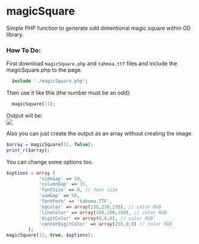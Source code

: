 magicSquare
===========

Simple PHP function to generate odd dimentional magic square within GD library.

### How To Do:
First download `magicSquare.php` and `tahmoa.ttf` files and include the magicSquare.php to the page.
```php
  include './magicSquare.php';
```
Then use it like this (the number must be an odd):
```php
  magicSquare(11);
```
Output will be:<br>
![](https://cloud.githubusercontent.com/assets/1394580/2749448/27ff6752-c803-11e3-8413-40ac383b828a.jpg "")

Also you can just create the output as an array without creating the image.
```php
$array = magicSquare(11, false);
print_r($array);
```
You can change some options too.
```php
$options = array (
			'sideGap' => 20,
			'columnGap' => 35,
			'fontSize' => 8, // font size
			'sumGap' => 50,
			'fontPath' => 'tahoma.TTF',
			'bgColor' => array(230,230,230), // color RGB
			'lineColor' => array(100,100,100), // color RGB
			'digitColor' => array(0,0,0), // color RGB
			'centerDigitColor' => array(255,0,0) // color RGB
		);
magicSquare(11, true, $options);
```

